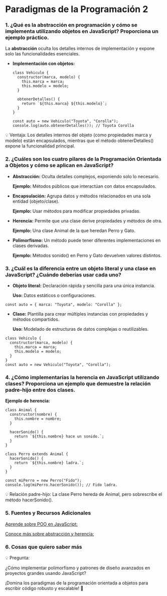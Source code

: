 # **Paradigmas de la Programación 2**

### **1. ¿Qué es la abstracción en programación y cómo se implementa utilizando objetos en JavaScript? Proporciona un ejemplo práctico.**  
La **abstracción** oculta los detalles internos de implementación y expone solo las funcionalidades esenciales.  

- **Implementación con objetos:**  
  ```
  class Vehiculo {
    constructor(marca, modelo) {
      this.marca = marca;
      this.modelo = modelo;
    }
    
    obtenerDetalles() {
      return `${this.marca} ${this.modelo}`;
    }
  }

  const auto = new Vehiculo("Toyota", "Corolla");
  console.log(auto.obtenerDetalles()); // Toyota Corolla
  ```
  
💡 Ventaja: Los detalles internos del objeto (como propiedades marca y modelo) están encapsulados, mientras que el método obtenerDetalles() expone la funcionalidad principal.

### **2. ¿Cuáles son los cuatro pilares de la Programación Orientada a Objetos y cómo se aplican en JavaScript?**

- **Abstracción:** Oculta detalles complejos, exponiendo solo lo necesario.
  
   **Ejemplo:** Métodos públicos que interactúan con datos encapsulados.

- **Encapsulación:** Agrupa datos y métodos relacionados en una sola entidad (objeto/clase).

   **Ejemplo:** Usar métodos para modificar propiedades privadas.
  
- **Herencia:** Permite que una clase derive propiedades y métodos de otra.
  
  **Ejemplo:** Una clase Animal de la que heredan Perro y Gato.
  
- **Polimorfismo:** Un método puede tener diferentes implementaciones en clases derivadas.

  **Ejemplo:** Métodos sonido() en Perro y Gato devuelven valores distintos.
  
### **3. ¿Cuál es la diferencia entre un objeto literal y una clase en JavaScript? ¿Cuándo deberías usar cada uno?**

- **Objeto literal:** Declaración rápida y sencilla para una única instancia.

    **Uso:** Datos estáticos o configuraciones.
```
const auto = { marca: "Toyota", modelo: "Corolla" };
```
- **Clase:** Plantilla para crear múltiples instancias con propiedades y métodos compartidos.

     **Uso:** Modelado de estructuras de datos complejas o reutilizables.
```
class Vehiculo {
  constructor(marca, modelo) {
    this.marca = marca;
    this.modelo = modelo;
  }
}
const auto = new Vehiculo("Toyota", "Corolla");
```
### **4. ¿Cómo implementarías la herencia en JavaScript utilizando clases? Proporciona un ejemplo que demuestre la relación padre-hijo entre dos clases.**

**Ejemplo de herencia:**
```
class Animal {
  constructor(nombre) {
    this.nombre = nombre;
  }

  hacerSonido() {
    return `${this.nombre} hace un sonido.`;
  }
}

class Perro extends Animal {
  hacerSonido() {
    return `${this.nombre} ladra.`;
  }
}

const miPerro = new Perro("Fido");
console.log(miPerro.hacerSonido()); // Fido ladra.
```

💡 Relación padre-hijo: La clase Perro hereda de Animal, pero sobrescribe el método hacerSonido().

### **5. Fuentes y Recursos Adicionales**
   
[Aprende sobre POO en JavaScript:](https://developer.mozilla.org/es/docs/Web/JavaScript/Reference/Classes)

[Conoce más sobre abstracción y herencia:](https://www.freecodecamp.org/news/object-oriented-programming-concepts-21bb035f7260)


### **6. Cosas que quiero saber más**
💡 Pregunta:

¿Cómo implementar polimorfismo y patrones de diseño avanzados en proyectos grandes usando JavaScript?

¡Domina los paradigmas de la programación orientada a objetos para escribir código robusto y escalable! 🚀





